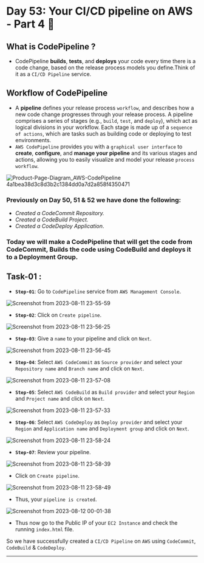 # Day 53: Your CI/CD pipeline on AWS - Part 4 🚀

## What is CodePipeline ?

- CodePipeline **builds**, **tests**, and **deploys** your code every time there is a code change, based on the release process models you define.Think of it as a `CI/CD Pipeline` service.

## Workflow of CodePipeline

- A **pipeline** defines your release process `workflow`, and describes how a new code change progresses through your release process. A pipeline comprises a series of stages (e.g., `build`, `test`, and `deploy`), which act as logical divisions in your workflow. Each stage is made up of a `sequence of actions`, which are tasks such as building code or deploying to test environments.
- `AWS CodePipeline` provides you with a `graphical user interface` to **create**, **configure**, and **manage your pipeline** and its various stages and actions, allowing you to easily visualize and model your release `process workflow`.

![Product-Page-Diagram_AWS-CodePipeline 4a1bea38d3c8d3b2c1384dd0a7d2a858f4350471](https://github.com/Rohit312001/GitDemo/assets/76991475/7c4cef44-ece4-4013-a556-53a20bbb5a71)

### Previously on Day 50, 51 & 52 we have done the following:

- _Created a CodeCommit Repository._
- _Created a CodeBuild Project._
- _Created a CodeDeploy Application_.

### Today we will make a CodePipeline that will get the code from CodeCommit, Builds the code using CodeBuild and deploys it to a Deployment Group.

## Task-01 :

- **`Step-01`**: Go to `CodePipeline` service from `AWS Management Console`.

![Screenshot from 2023-08-11 23-55-59](https://github.com/Rohit312001/GitDemo/assets/76991475/02cf612c-9884-40bd-9b67-e679550008cd)

- **`Step-02`**: Click on `Create pipeline`.

![Screenshot from 2023-08-11 23-56-25](https://github.com/Rohit312001/GitDemo/assets/76991475/77eb71ff-5f6e-47e8-a255-30397f4bd285)

- **`Step-03`**: Give a `name` to your pipeline and click on `Next`.

![Screenshot from 2023-08-11 23-56-45](https://github.com/Rohit312001/GitDemo/assets/76991475/8b57556c-ce13-4766-8936-3e8248514408)

- **`Step-04`**: Select `AWS CodeCommit` as `Source provider` and select your `Repository name` and `Branch name` and click on `Next`.

![Screenshot from 2023-08-11 23-57-08](https://github.com/Rohit312001/GitDemo/assets/76991475/870a5ae6-62ee-42db-9ed2-6cd806d2beee)

- **`Step-05`**: Select `AWS CodeBuild` as `Build provider` and select your `Region` and `Project name` and click on `Next`.

![Screenshot from 2023-08-11 23-57-33](https://github.com/Rohit312001/GitDemo/assets/76991475/65343ad8-8f5e-4874-9fab-41e492f8d32a)

- **`Step-06`**: Select `AWS CodeDeploy` as `Deploy provider` and select your `Region` and `Application name` and `Deployment group` and click on `Next`.

![Screenshot from 2023-08-11 23-58-24](https://github.com/Rohit312001/GitDemo/assets/76991475/224811aa-c809-46da-9822-141861a5faa5)

- **`Step-07`**: Review your pipeline.

![Screenshot from 2023-08-11 23-58-39](https://github.com/Rohit312001/GitDemo/assets/76991475/7a899eda-e4c1-4a35-82ea-b1fcb26a3a89)

- Click on `Create pipeline`.

![Screenshot from 2023-08-11 23-58-49](https://github.com/Rohit312001/GitDemo/assets/76991475/0fc9baa5-616e-43ad-9972-a6d96bdb991c)

- Thus, your `pipeline is created`.

![Screenshot from 2023-08-12 00-01-38](https://github.com/Rohit312001/GitDemo/assets/76991475/1ccfa6e2-701b-41a1-92a2-8f79cb74f529)

- Thus now go to the Public IP of your `EC2 Instance` and check the running `index.html` file.

So we have successfully created a `CI/CD Pipeline` on `AWS` using `CodeCommit`, `CodeBuild` & `CodeDeploy`.

---
